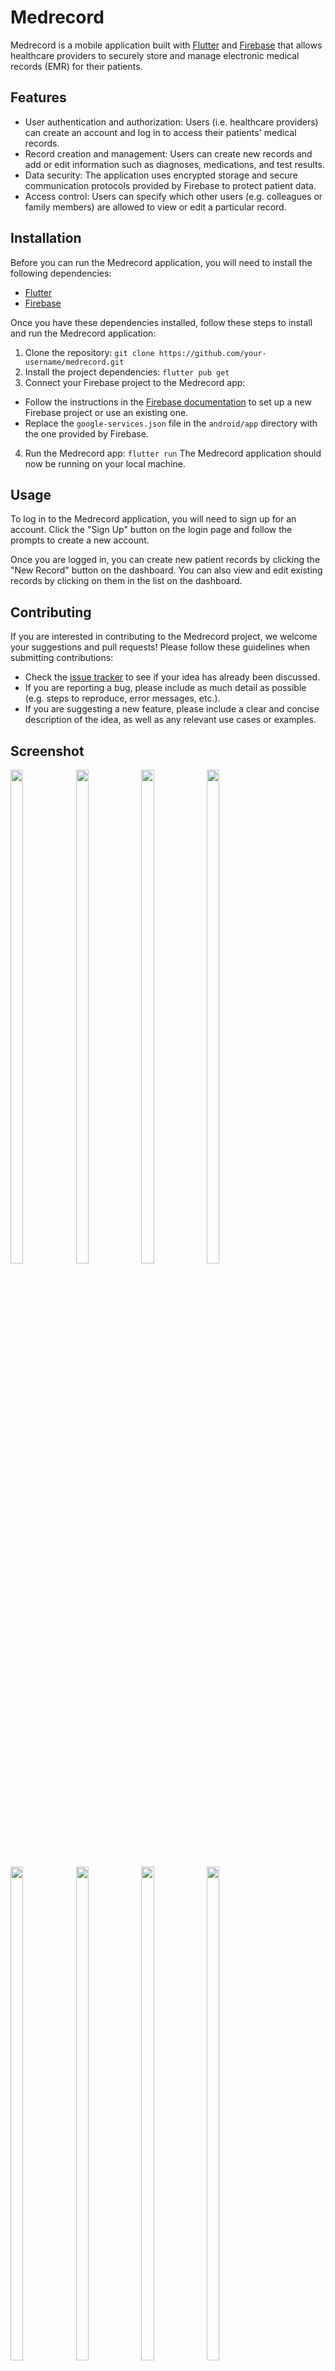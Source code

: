 
# Medrecord

Medrecord is a mobile application built with [Flutter](https://flutter.dev/) and [Firebase](https://firebase.google.com/) that allows healthcare providers to securely store and manage electronic medical records (EMR) for their patients.

## Features

- User authentication and authorization: Users (i.e. healthcare providers) can create an account and log in to access their patients' medical records.
- Record creation and management: Users can create new records and add or edit information such as diagnoses, medications, and test results.
- Data security: The application uses encrypted storage and secure communication protocols provided by Firebase to protect patient data.
- Access control: Users can specify which other users (e.g. colleagues or family members) are allowed to view or edit a particular record.

## Installation

Before you can run the Medrecord application, you will need to install the following dependencies:

- [Flutter](https://flutter.dev/docs/get-started/install)
- [Firebase](https://firebase.google.com/docs/flutter/setup)

Once you have these dependencies installed, follow these steps to install and run the Medrecord application:

1. Clone the repository:
```git clone https://github.com/your-username/medrecord.git```
2. Install the project dependencies:
```flutter pub get```
3. Connect your Firebase project to the Medrecord app:
- Follow the instructions in the [Firebase documentation](https://firebase.google.com/docs/flutter/setup) to set up a new Firebase project or use an existing one.
- Replace the `google-services.json` file in the `android/app` directory with the one provided by Firebase.
4. Run the Medrecord app:
```flutter run```
The Medrecord application should now be running on your local machine.

## Usage

To log in to the Medrecord application, you will need to sign up for an account. Click the "Sign Up" button on the login page and follow the prompts to create a new account.

Once you are logged in, you can create new patient records by clicking the "New Record" button on the dashboard. You can also view and edit existing records by clicking on them in the list on the dashboard.

## Contributing 



If you are interested in contributing to the Medrecord project, we welcome your suggestions and pull requests! Please follow these guidelines when submitting contributions:

- Check the [issue tracker](https://github.com/your-username/medrecord/issues) to see if your idea has already been discussed.
- If you are reporting a bug, please include as much detail as possible (e.g. steps to reproduce, error messages, etc.).
- If you are suggesting a new feature, please include a clear and concise description of the idea, as well as any relevant use cases or examples.

## Screenshot 
<span>
<img src="https://github.com/garima-pachori/Nutri-health/blob/main/assets/images/Pick1.jpg" width="20%" height="45%">
<img src="https://github.com/garima-pachori/Nutri-health/blob/main/assets/images/Pick2.jpg" width="20%" height="45%">
<img src="https://github.com/garima-pachori/Nutri-health/blob/main/assets/images/Pick3.jpg" width="20%" height="45%">
<img src="https://github.com/garima-pachori/Nutri-health/blob/main/assets/images/Pick4.jpg" width="20%" height="45%">
<img src="https://github.com/garima-pachori/Nutri-health/blob/main/assets/images/Pick5.jpg" width="20%" height="45%">
<img src="https://github.com/garima-pachori/Nutri-health/blob/main/assets/images/Pick6.jpg" width="20%" height="45%">
<img src="https://github.com/garima-pachori/Nutri-health/blob/main/assets/images/Pick7.jpg" width="20%" height="45%">
<img src="https://github.com/garima-pachori/Nutri-health/blob/main/assets/images/Pick8.jpg" width="20%" height="45%">
</span>
